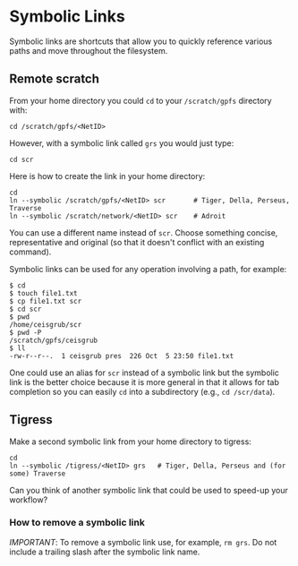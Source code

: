 # Symbolic Links

Symbolic links are shortcuts that allow you to quickly reference various paths and move throughout the filesystem.

## Remote scratch

From your home directory you could `cd` to your `/scratch/gpfs` directory with:

```
cd /scratch/gpfs/<NetID>
```

However, with a symbolic link called `grs` you would just type:

```
cd scr
```

Here is how to create the link in your home directory:

```
cd
ln --symbolic /scratch/gpfs/<NetID> scr       # Tiger, Della, Perseus, Traverse
ln --symbolic /scratch/network/<NetID> scr    # Adroit
```

You can use a different name instead of `scr`. Choose something concise, representative and original (so that it doesn't conflict with an existing command).

Symbolic links can be used for any operation involving a path, for example:

```
$ cd
$ touch file1.txt
$ cp file1.txt scr
$ cd scr
$ pwd
/home/ceisgrub/scr
$ pwd -P
/scratch/gpfs/ceisgrub
$ ll
-rw-r--r--.  1 ceisgrub pres  226 Oct  5 23:50 file1.txt
```

One could use an alias for `scr` instead of a symbolic link but the symbolic link is the better choice because it is more general in that it allows for tab completion so you can easily `cd` into a subdirectory (e.g., `cd /scr/data`).

## Tigress

Make a second symbolic link from your home directory to tigress:

```
cd
ln --symbolic /tigress/<NetID> grs   # Tiger, Della, Perseus and (for some) Traverse
```

Can you think of another symbolic link that could be used to speed-up your workflow?

### How to remove a symbolic link

*IMPORTANT*: To remove a symbolic link use, for example, `rm grs`. Do not include a trailing slash after the symbolic link name.

